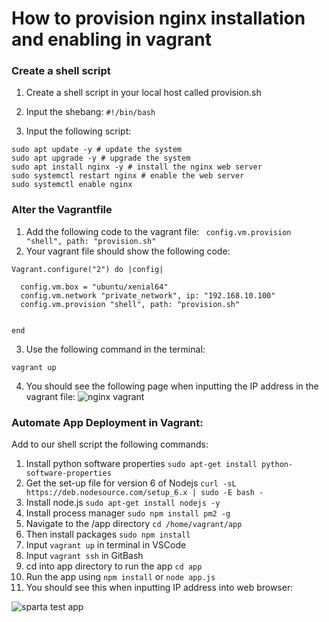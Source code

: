 # How to provision nginx installation and enabling in vagrant


### Create a shell script
1. Create a shell script in your local host called provision.sh

2. Input the shebang:
`#!/bin/bash`

3. Input the following script:
```
sudo apt update -y # update the system 
sudo apt upgrade -y # upgrade the system
sudo apt install nginx -y # install the nginx web server 
sudo systemctl restart nginx # enable the web server
sudo systemctl enable nginx
```
### Alter the Vagrantfile

1. Add the following code to the vagrant file:
`  config.vm.provision "shell", path: "provision.sh"
`
2. Your vagrant file should show the following code:
```
Vagrant.configure("2") do |config|

  config.vm.box = "ubuntu/xenial64"
  config.vm.network "private_network", ip: "192.168.10.100"
  config.vm.provision "shell", path: "provision.sh"


end 
```
3. Use the following command in the terminal:

```
vagrant up
```
4. You should see the following page when inputting the IP address in the vagrant file:
![nginx vagrant](https://user-images.githubusercontent.com/129324316/232787060-50acda80-884c-4722-879b-84e837fe9862.png)

### Automate App Deployment in Vagrant:
Add to our shell script the following commands:
1. Install python software properties `sudo apt-get install python-software-properties`
2. Get the set-up file for version 6 of Nodejs `curl -sL https://deb.nodesource.com/setup_6.x | sudo -E bash -`
3. Install node.js `sudo apt-get install nodejs -y`
4. Install process manager `sudo npm install pm2 -g`
5. Navigate to the /app directory `cd /home/vagrant/app`
8. Then install packages `sudo npm install`
9. Input `vagrant up` in terminal in VSCode
10. Input `vagrant ssh` in GitBash
11. cd into app directory to run the app `cd app`
12. Run the app using `npm install` or `node app.js`
13. You should see this when inputting IP address into web browser:

![sparta test app](https://user-images.githubusercontent.com/129324316/232808671-e59e08f5-718a-4716-967d-6b106b114145.png)



